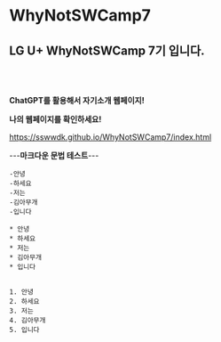 # WhyNotSWCamp7

LG U+ WhyNotSWCamp 7기 입니다.
-------------------------------
<br>
<br>

<b> ChatGPT를 활용해서 자기소개 웹페이지!</b>

<b> 나의 웹페이지를 확인하세요! </b>

https://sswwdk.github.io/WhyNotSWCamp7/index.html

---**마크다운 문법 테스트**---
~~~마크다운 문법 테스트~~~
-안녕
-하세요
-저는
-김아무개
-입니다

* 안녕
* 하세요
* 저는
* 김아무개
* 입니다

  
1. 안녕
2. 하세요
3. 저는
4. 김아무개
5. 입니다


